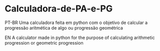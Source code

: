 # Calculadora-de-PA-e-PG
PT-BR
Uma calculadora feita em python com o objetivo de calcular a progressão aritmética de algo ou progressão geométrica

EN
A calculator made in python for the purpose of calculating arithmetic progression or geometric progression
